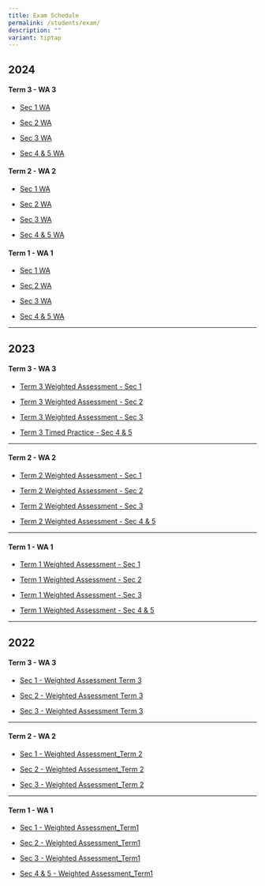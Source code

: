 ```yaml
---
title: Exam Schedule
permalink: /students/exam/
description: ""
variant: tiptap
---
```

<h2>2024</h2>
<h4>Term 3 - WA 3</h4>
<ul data-tight="true" class="tight">
<li>
<p><a href="/files/Weighted Assessment/2024/WA_Sec_1_Term_3_2024.pdf" rel="noopener noreferrer nofollow" target="_blank">Sec 1 WA</a>
</p>
</li>
<li>
<p><a href="/files/Weighted Assessment/2024/WA_Sec_2_Term_3_2024.pdf" rel="noopener noreferrer nofollow" target="_blank">Sec 2 WA</a>
</p>
</li>
<li>
<p><a href="/files/Weighted Assessment/2024/WA_Sec_3_Term_3_2024.pdf" rel="noopener noreferrer nofollow" target="_blank">Sec 3 WA</a>
</p>
</li>
<li>
<p><a href="/files/Weighted Assessment/2024/WA_Sec_4_5_Term_3_2024.pdf" rel="noopener noreferrer nofollow" target="_blank">Sec 4 &amp; 5 WA</a>
</p>
</li>
</ul>
<h4>Term 2 - WA 2</h4>
<ul data-tight="true" class="tight">
<li>
<p><a href="/files/Weighted Assessment/2024/2024_Sec_1_WA_Term_2.pdf" rel="noopener noreferrer nofollow" target="_blank">Sec 1 WA</a>
</p>
</li>
<li>
<p><a href="/files/Weighted Assessment/2024/2024_S2_WA_Term_2.pdf" rel="noopener noreferrer nofollow" target="_blank">Sec 2 WA</a>
</p>
</li>
<li>
<p><a href="/files/Weighted Assessment/2024/2024_S3_WA_Term_2.pdf" rel="noopener noreferrer nofollow" target="_blank">Sec 3 WA</a>
</p>
</li>
<li>
<p><a href="/files/Weighted Assessment/2024/Sec_4_WA2.pdf" rel="noopener noreferrer nofollow" target="_blank">Sec 4 &amp; 5 WA</a>
</p>
</li>
</ul>
<h4>Term 1 - WA 1</h4>
<ul data-tight="true" class="tight">
<li>
<p><a href="/files/Weighted%20Assessment/2024/Sec_1_WA_Term_1_2024.pdf" rel="noopener noreferrer nofollow" target="_blank">Sec 1 WA</a>
</p>
</li>
<li>
<p><a href="/files/Weighted%20Assessment/2024/Sec_2_WA_Term_1_2024.pdf" rel="noopener noreferrer nofollow" target="_blank">Sec 2 WA</a>
</p>
</li>
<li>
<p><a href="/files/Weighted Assessment/2024/2024_Sec_3_WA_Term_1.pdf" rel="noopener noreferrer nofollow" target="_blank">Sec 3 WA</a>
</p>
</li>
<li>
<p><a href="/files/Weighted Assessment/2024/2024_WA_Math_Sec_4_5.pdf" rel="noopener noreferrer nofollow" target="_blank">Sec 4 &amp; 5 WA</a>
</p>
</li>
</ul>
<hr>
<h2>2023</h2>
<h4>Term 3 - WA 3</h4>
<ul data-tight="true" class="tight">
<li>
<p><a href="/files/Weighted%20Assessment/2023/t3-wa3_sec_1_2023.pdf" rel="noopener noreferrer nofollow" target="_blank">Term 3 Weighted Assessment - Sec 1</a>
</p>
</li>
<li>
<p><a href="/files/Weighted%20Assessment/2023/t3-wa3_sec_2_2023.pdf" rel="noopener noreferrer nofollow" target="_blank">Term 3 Weighted Assessment - Sec 2</a>
</p>
</li>
<li>
<p><a href="/files/Weighted%20Assessment/2023/t3-wa3_sec_3_2023.pdf" rel="noopener noreferrer nofollow" target="_blank">Term 3 Weighted Assessment - Sec 3</a>
</p>
</li>
<li>
<p><a href="/files/Weighted%20Assessment/2023/2023%20timed%20practice%20for%20sec%204%20&amp;%205na.pdf" rel="noopener noreferrer nofollow" target="_blank">Term 3 Timed Practice - Sec 4 &amp; 5</a>
</p>
</li>
</ul>
<hr>
<h4>Term 2 - WA 2</h4>
<ul data-tight="true" class="tight">
<li>
<p><a href="/files/Weighted%20Assessment/2023/Term%202%20Weighted%20Assessment%20Sec%201%202023.pdf" rel="noopener noreferrer nofollow" target="_blank">Term 2 Weighted Assessment - Sec 1</a>
</p>
</li>
<li>
<p><a href="/files/Weighted%20Assessment/2023/Term%202%20Weighted%20Assessment%20Sec%202%202023.pdf" rel="noopener noreferrer nofollow" target="_blank">Term 2 Weighted Assessment - Sec 2</a>
</p>
</li>
<li>
<p><a href="/files/Weighted%20Assessment/2023/Term%202%20Weighted%20Assessment%20Sec%203%202023.pdf" rel="noopener noreferrer nofollow" target="_blank">Term 2 Weighted Assessment - Sec 3</a>
</p>
</li>
<li>
<p><a href="/files/Weighted%20Assessment/2023/wa_sec_4and5_term2-2023.pdf" rel="noopener noreferrer nofollow" target="_blank">Term 2 Weighted Assessment - Sec 4 &amp; 5</a>
</p>
</li>
</ul>
<hr>
<h4>Term 1 - WA 1</h4>
<ul data-tight="true" class="tight">
<li>
<p><a href="/files/Weighted%20Assessment/2023/Term%201%20Weighted%20Assessment%20-%20Sec%201%202023.pdf" rel="noopener noreferrer nofollow" target="_blank">Term 1 Weighted Assessment - Sec 1</a>
</p>
</li>
<li>
<p><a href="/files/Weighted%20Assessment/2023/Term%201%20Weighted%20Assessment%20-%20Sec%202%202023.pdf" rel="noopener noreferrer nofollow" target="_blank">Term 1 Weighted Assessment - Sec 2</a>
</p>
</li>
<li>
<p><a href="/files/Weighted%20Assessment/2023/Term%201%20Weighted%20Assessment%20-%20Sec%203%202023.pdf" rel="noopener noreferrer nofollow" target="_blank">Term 1 Weighted Assessment - Sec 3</a>
</p>
</li>
<li>
<p><a href="/files/Weighted%20Assessment/2023/Term%201%20Weighted%20Assessment%20-%20Sec%204_5%202023.pdf" rel="noopener noreferrer nofollow" target="_blank">Term 1 Weighted Assessment - Sec 4 &amp; 5</a>
</p>
</li>
</ul>
<hr>
<h2>2022</h2>
<h4>Term 3 - WA 3</h4>
<ul data-tight="true" class="tight">
<li>
<p><a href="/files/Weighted%20Assessment/2022/Sec%201%20Weighted%20Assessment%20Term%203.pdf" rel="noopener noreferrer nofollow" target="_blank">Sec 1 - Weighted Assessment Term 3</a>
</p>
</li>
<li>
<p><a href="/files/Weighted%20Assessment/2022/Sec%202%20Weighted%20Assessment%20Term%203.pdf" rel="noopener noreferrer nofollow" target="_blank">Sec 2 - Weighted Assessment Term 3</a>
</p>
</li>
<li>
<p><a href="/files/Weighted%20Assessment/2022/Sec%203%20Weighted%20Assessment%20Term%203.pdf" rel="noopener noreferrer nofollow" target="_blank">Sec 3 - Weighted Assessment Term 3</a>
</p>
</li>
</ul>
<hr>
<h4>Term 2 - WA 2</h4>
<ul data-tight="true" class="tight">
<li>
<p><a href="/files/Weighted%20Assessment/2022/Sec%201%20Weighted%20Assessment_Term%202.pdf" rel="noopener noreferrer nofollow" target="_blank">Sec 1 - Weighted Assessment_Term 2</a>
</p>
</li>
<li>
<p><a href="/files/Weighted%20Assessment/2022/Sec%202%20Weighted%20Assessment_Term%202.pdf" rel="noopener noreferrer nofollow" target="_blank">Sec 2 - Weighted Assessment_Term 2</a>
</p>
</li>
<li>
<p><a href="/files/Weighted%20Assessment/2022/Sec%203%20Weighted%20Assessment_Term%202.pdf" rel="noopener noreferrer nofollow" target="_blank">Sec 3 - Weighted Assessment_Term 2</a>
</p>
</li>
</ul>
<hr>
<h4>Term 1 - WA 1</h4>
<ul data-tight="true" class="tight">
<li>
<p><a href="/files/Weighted%20Assessment/2022/Sec%201_Weighted%20Assessment_Term1.pdf" rel="noopener noreferrer nofollow" target="_blank">Sec 1 - Weighted Assessment_Term1</a>
</p>
</li>
<li>
<p><a href="/files/Weighted%20Assessment/2022/Sec%202_Weighted%20Assessment_Term1.pdf" rel="noopener noreferrer nofollow" target="_blank">Sec 2 - Weighted Assessment_Term1</a>
</p>
</li>
<li>
<p><a href="/files/Weighted%20Assessment/2022/Sec%203_Weighted%20Assessment_Term1.pdf" rel="noopener noreferrer nofollow" target="_blank">Sec 3 - Weighted Assessment_Term1</a>
</p>
</li>
<li>
<p><a href="/files/Weighted%20Assessment/2022/Sec%2045_Weighted%20Assessment_Term1.pdf" rel="noopener noreferrer nofollow" target="_blank">Sec 4 &amp; 5 - Weighted Assessment_Term1</a>
</p>
</li>
</ul>
<p></p>